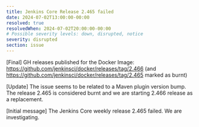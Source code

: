 ```yaml
---
title: Jenkins Core Release 2.465 failed
date: 2024-07-02T13:00:00-00:00
resolved: true
resolvedWhen: 2024-07-02T20:00:00-00:00
# Possible severity levels: down, disrupted, notice
severity: disrupted
section: issue
---
```


[Final]
GH releases published for the Docker Image: https://github.com/jenkinsci/docker/releases/tag/2.466 (and https://github.com/jenkinsci/docker/releases/tag/2.465 marked as burnt)

[Update]
The issue seems to be related to a Maven plugin version bump. The release 2.465 is considered burnt and we are starting 2.466 release as a replacement.

[Initial message]
The Jenkins Core weekly release 2.465 failed. We are investigating.
